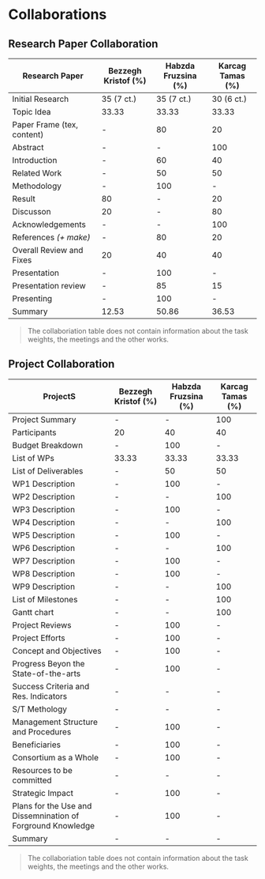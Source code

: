 # Collaborations

## Research Paper Collaboration

| Research Paper             | Bezzegh Kristof (%) | Habzda Fruzsina (%) | Karcag Tamas (%) |
| -------------------------- | ------------------- | ------------------- | ---------------- |
| Initial Research           | 35 (7 ct.)          | 35 (7 ct.)          | 30 (6 ct.)       |
| Topic Idea                 | 33.33               | 33.33               | 33.33            |
| Paper Frame (tex, content) | -                   | 80                  | 20               |
| Abstract                   | -                   | -                   | 100              |
| Introduction               | -                   | 60                  | 40               |
| Related Work               | -                   | 50                  | 50               |
| Methodology                | -                   | 100                 | -                |
| Result                     | 80                  | -                   | 20               |
| Discusson                  | 20                  | -                   | 80               |
| Acknowledgements           | -                   | -                   | 100              |
| References _(+ make)_      | -                   | 80                  | 20               |
| Overall Review and Fixes   | 20                  | 40                  | 40               |
| Presentation               | -                   | 100                 | -                |
| Presentation review        | -                   | 85                  | 15               |
| Presenting                 | -                   | 100                 | -                |
| Summary                    | 12.53               | 50.86               | 36.53            |

> The collaboriation table does not contain information about the task weights, the meetings and the other works.

## Project Collaboration

| ProjectS                                                    | Bezzegh Kristof (%) | Habzda Fruzsina (%) | Karcag Tamas (%) |
| ----------------------------------------------------------- | ------------------- | ------------------- | ---------------- |
| Project Summary                                             | -                   | -                   | 100              |
| Participants                                                | 20                  | 40                  | 40               |
| Budget Breakdown                                            | -                   | 100                 | -                |
| List of WPs                                                 | 33.33               | 33.33               | 33.33            |
| List of Deliverables                                        | -                   | 50                  | 50               |
| WP1 Description                                             | -                   | 100                 | -                |
| WP2 Description                                             | -                   | -                   | 100              |
| WP3 Description                                             | -                   | 100                 | -                |
| WP4 Description                                             | -                   | -                   | 100              |
| WP5 Description                                             | -                   | 100                 | -                |
| WP6 Description                                             | -                   | -                   | 100              |
| WP7 Description                                             | -                   | 100                 | -                |
| WP8 Description                                             | -                   | 100                 | -                |
| WP9 Description                                             | -                   | -                   | 100              |
| List of Milestones                                          | -                   | -                   | 100              |
| Gantt chart                                                 | -                   | -                   | 100              |
| Project Reviews                                             | -                   | 100                 | -                |
| Project Efforts                                             | -                   | 100                 | -                |
| Concept and Objectives                                      | -                   | 100                 | -                |
| Progress Beyon the State-of-the-arts                        | -                   | 100                 | -                |
| Success Criteria and Res. Indicators                        | -                   | -                   | -                |
| S/T Methology                                               | -                   | -                   | -                |
| Management Structure and Procedures                         | -                   | 100                 | -                |
| Beneficiaries                                               | -                   | 100                 | -                |
| Consortium as a Whole                                       | -                   | 100                 | -                |
| Resources to be committed                                   | -                   | -                   | -                |
| Strategic Impact                                            | -                   | 100                 | -                |
| Plans for the Use and Dissemnination of Forground Knowledge | -                   | 100                 | -                |
| Summary                                                     | -                   | -                   | -                |

> The collaboriation table does not contain information about the task weights, the meetings and the other works.

